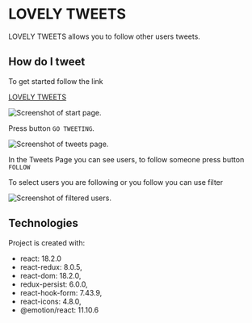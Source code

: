 # LOVELY TWEETS

LOVELY TWEETS allows you to follow other users tweets.

## How do I tweet

 To get started follow the link
 
[LOVELY TWEETS](https://i-kolesnyk.github.io/src/assets/tweets-test-task/)

![Screenshot of start page.](https://i-kolesnyk.github.io/assets/startpage.jpg)

Press button `GO TWEETING`. 

![Screenshot of tweets page.](https://i-kolesnyk.github.io/assets/tweetspage.jpg)

In the Tweets Page you can see users, to follow someone press button `FOLLOW`

To select users you are following or you follow you can use filter 

![Screenshot of filtered users.](https://i-kolesnyk.github.io/assets/filteredusers.jpg)


## Technologies

Project is created with: 
* react: 18.2.0
* react-redux: 8.0.5,
* react-dom: 18.2.0,
* redux-persist: 6.0.0,
* react-hook-form: 7.43.9,
* react-icons: 4.8.0,
* @emotion/react: 11.10.6